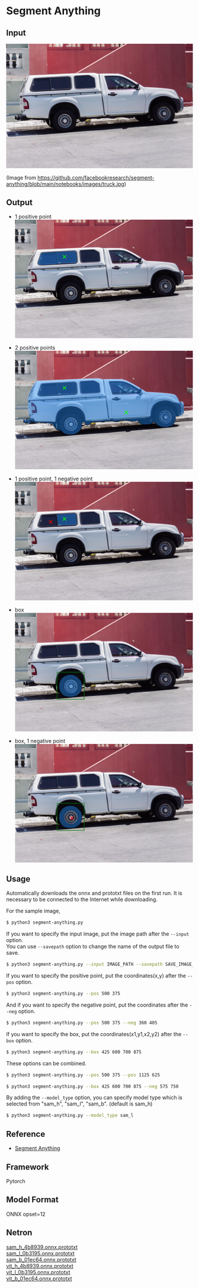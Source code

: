# Segment Anything

## Input

![Input](truck.jpg)

(Image from https://github.com/facebookresearch/segment-anything/blob/main/notebooks/images/truck.jpg)

## Output

- 1 positive point
![Output](example/output1.png)

- 2 positive points
![Output](example/output2.png)

- 1 positive point, 1 negative point
![Output](example/output3.png)

- box
![Output](example/output4.png)

- box, 1 negative point
![Output](example/output5.png)

## Usage
Automatically downloads the onnx and prototxt files on the first run.
It is necessary to be connected to the Internet while downloading.

For the sample image,
```bash
$ python3 segment-anything.py
```

If you want to specify the input image, put the image path after the `--input` option.  
You can use `--savepath` option to change the name of the output file to save.
```bash
$ python3 segment-anything.py --input IMAGE_PATH --savepath SAVE_IMAGE_PATH
```

If you want to specify the positive point, put the coordinates(x,y) after the `--pos` option.
```bash
$ python3 segment-anything.py --pos 500 375
```

And if you want to specify the negative point, put the coordinates after the `--neg` option.
```bash
$ python3 segment-anything.py --pos 500 375 --neg 360 405
```

If you want to specify the box, put the coordinates(x1,y1,x2,y2) after the `--box` option.
```bash
$ python3 segment-anything.py --box 425 600 700 875
```

These options can be combined.
```bash
$ python3 segment-anything.py --pos 500 375 --pos 1125 625
```

```bash
$ python3 segment-anything.py --box 425 600 700 875 --neg 575 750
```

By adding the `--model_type` option, you can specify model type which is selected from "sam_h", "sam_l", "sam_b". (default is sam_h)
```bash
$ python3 segment-anything.py --model_type sam_l
```

## Reference

- [Segment Anything](https://github.com/facebookresearch/segment-anything)

## Framework

Pytorch

## Model Format

ONNX opset=12

## Netron

[sam_h_4b8939.onnx.prototxt](https://netron.app/?url=https://storage.googleapis.com/ailia-models/segment-anything/sam_h_4b8939.onnx.prototxt)  
[sam_l_0b3195.onnx.prototxt](https://netron.app/?url=https://storage.googleapis.com/ailia-models/segment-anything/sam_l_0b3195.onnx.prototxt)  
[sam_b_01ec64.onnx.prototxt](https://netron.app/?url=https://storage.googleapis.com/ailia-models/segment-anything/sam_b_01ec64.onnx.prototxt)  
[vit_h_4b8939.onnx.prototxt](https://netron.app/?url=https://storage.googleapis.com/ailia-models/segment-anything/vit_h_4b8939.onnx.prototxt)  
[vit_l_0b3195.onnx.prototxt](https://netron.app/?url=https://storage.googleapis.com/ailia-models/segment-anything/vit_l_0b3195.onnx.prototxt)  
[vit_b_01ec64.onnx.prototxt](https://netron.app/?url=https://storage.googleapis.com/ailia-models/segment-anything/vit_b_01ec64.onnx.prototxt)
